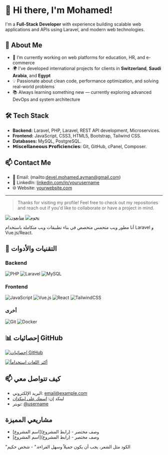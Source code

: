 # 👋 Hi there, I'm Mohamed!

I'm a **Full-Stack Developer** with experience building scalable web applications and APIs using Laravel, and modern web technologies.

## 🚀 About Me

- 🔭 I’m currently working on web platforms for education, HR, and e-commerce
- 🌍 I’ve developed international projects for clients in **Switzerland**, **Saudi Arabia**, and **Egypt**
- 💡 Passionate about clean code, performance optimization, and solving real-world problems
- 📚 Always learning something new — currently exploring advanced DevOps and system architecture

## 🛠 Tech Stack

- **Backend:** Laravel, PHP, Laravel, REST API development, Microservices.
- **Frontend:** JavaScript, CSS3, HTML5, Bootstrap, Tailwind CSS.
- **Databases:** MySQL, PostgreSQL.
- **𝗠𝗶𝘀𝗰𝗲𝗹𝗹𝗮𝗻𝗲𝗼𝘂𝘀 𝗣𝗿𝗼𝗳𝗶𝗰𝗶𝗲𝗻𝗰𝗶𝗲𝘀:** Git, GitHub, cPanel, Composer. 

## 📫 Contact Me

- 📧 Email: (mailto:devel.mohamed.ayman@gmail.com)  
- 💼 LinkedIn: [linkedin.com/in/yourusername](https://linkedin.com/in/yourusername)  
- 🌐 Website: [yourwebsite.com](https://yourwebsite.com)  

---

> Thanks for visiting my profile! Feel free to check out my repositories and reach out if you'd like to collaborate or have a project in mind.





[![متابعون](https://img.shields.io/github/followers/dev-mohamed-ayman?style=social)](https://github.com/dev-mohamed-ayman)
[![نجوم](https://img.shields.io/github/stars/dev-mohamed-ayman?style=social)](https://github.com/dev-mohamed-ayman)

أنا مطور ويب متحمس متخصص في بناء تطبيقات ويب متكاملة باستخدام Laravel و Vue.js/React.

## 🔧 التقنيات والأدوات

### Backend
![PHP](https://img.shields.io/badge/-PHP-777BB4?style=flat-square&logo=php&logoColor=white)
![Laravel](https://img.shields.io/badge/-Laravel-FF2D20?style=flat-square&logo=laravel&logoColor=white)
![MySQL](https://img.shields.io/badge/-MySQL-4479A1?style=flat-square&logo=mysql&logoColor=white)

### Frontend
![JavaScript](https://img.shields.io/badge/-JavaScript-F7DF1E?style=flat-square&logo=javascript&logoColor=black)
![Vue.js](https://img.shields.io/badge/-Vue.js-4FC08D?style=flat-square&logo=vue.js&logoColor=white)
![React](https://img.shields.io/badge/-React-61DAFB?style=flat-square&logo=react&logoColor=black)
![TailwindCSS](https://img.shields.io/badge/-TailwindCSS-38B2AC?style=flat-square&logo=tailwind-css&logoColor=white)

### أخرى
![Git](https://img.shields.io/badge/-Git-F05032?style=flat-square&logo=git&logoColor=white)
![Docker](https://img.shields.io/badge/-Docker-2496ED?style=flat-square&logo=docker&logoColor=white)

## 📊 إحصائيات GitHub

[![إحصائيات GitHub](https://github-readme-stats.vercel.app/api?username=dev-mohamed-ayman&show_icons=true&theme=dracula)](https://github.com/username)

[![أكثر اللغات استخداماً](https://github-readme-stats.vercel.app/api/top-langs/?username=dev-mohamed-ayman&layout=compact&theme=dracula)](https://github.com/username)

## 📫 كيف تتواصل معي

- البريد الإلكتروني: [email@example.com](mailto:email@example.com)
- لينكد إن: [اسمك على لينكدإن](https://linkedin.com/in/username)
- تويتر: [@username](https://twitter.com/username)

## مشاريعي المميزة

- [اسم المشروع](رابط المشروع) - وصف مختصر
- [اسم المشروع](رابط المشروع) - وصف مختصر

"الكود مثل الشعر، يجب أن يكون جميلاً وسهل القراءة." - شخص حكيم
